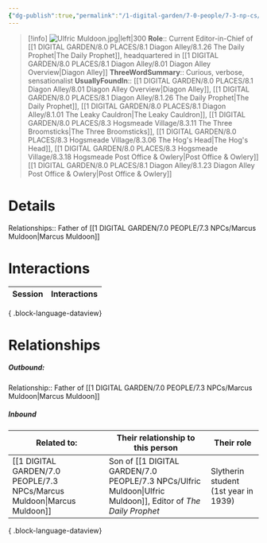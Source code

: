 ```yaml
---
{"dg-publish":true,"permalink":"/1-digital-garden/7-0-people/7-3-np-cs/ulfric-muldoon/","tags":["#person","#diagon-alley","#diagon-alley-resident","#shopkeeper","#local-official"]}
---
```


>[!info] 
>![Ulfric Muldoon.jpg|left|300](/img/user/1%20DIGITAL%20GARDEN/7.0%20PEOPLE/7.3%20NPCs/Headshots/Ulfric%20Muldoon.jpg)
>**Role**:: Current Editor-in-Chief of [[1 DIGITAL GARDEN/8.0 PLACES/8.1 Diagon Alley/8.1.26 The Daily Prophet\|The Daily Prophet]], headquartered in [[1 DIGITAL GARDEN/8.0 PLACES/8.1 Diagon Alley/8.01 Diagon Alley Overview\|Diagon Alley]]
>**ThreeWordSummary**:: Curious, verbose, sensationalist
>**UsuallyFoundIn**:: [[1 DIGITAL GARDEN/8.0 PLACES/8.1 Diagon Alley/8.01 Diagon Alley Overview\|Diagon Alley]], [[1 DIGITAL GARDEN/8.0 PLACES/8.1 Diagon Alley/8.1.26 The Daily Prophet\|The Daily Prophet]], [[1 DIGITAL GARDEN/8.0 PLACES/8.1 Diagon Alley/8.1.01 The Leaky Cauldron\|The Leaky Cauldron]], [[1 DIGITAL GARDEN/8.0 PLACES/8.3 Hogsmeade Village/8.3.11 The Three Broomsticks\|The Three Broomsticks]], [[1 DIGITAL GARDEN/8.0 PLACES/8.3 Hogsmeade Village/8.3.06 The Hog's Head\|The Hog's Head]], [[1 DIGITAL GARDEN/8.0 PLACES/8.3 Hogsmeade Village/8.3.18 Hogsmeade Post Office & Owlery\|Post Office & Owlery]][[1 DIGITAL GARDEN/8.0 PLACES/8.1 Diagon Alley/8.1.23 Diagon Alley Post Office & Owlery\|Post Office & Owlery]]

# Details

Relationships:: Father of [[1 DIGITAL GARDEN/7.0 PEOPLE/7.3 NPCs/Marcus Muldoon\|Marcus Muldoon]]

# Interactions

| Session | Interactions |
| ------- | ------------ |

{ .block-language-dataview}

# Relationships
##### Outbound:
Relationship:: Father of [[1 DIGITAL GARDEN/7.0 PEOPLE/7.3 NPCs/Marcus Muldoon\|Marcus Muldoon]]

##### Inbound
| Related to:                                                                | Their relationship to this person                        | Their role                           |
| -------------------------------------------------------------------------- | -------------------------------------------------------- | ------------------------------------ |
| [[1 DIGITAL GARDEN/7.0 PEOPLE/7.3 NPCs/Marcus Muldoon\|Marcus Muldoon]] | Son of [[1 DIGITAL GARDEN/7.0 PEOPLE/7.3 NPCs/Ulfric Muldoon\|Ulfric Muldoon]], Editor of *The Daily Prophet* | Slytherin student (1st year in 1939) |

{ .block-language-dataview}
